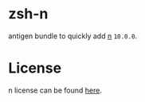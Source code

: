 # zsh-n

antigen bundle to quickly add [n](https://github.com/tj/n) `10.0.0`.

# License

n license can be found [here](https://github.com/tj/n/blob/master/LICENSE).
